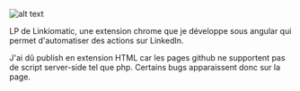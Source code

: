 ![alt text](https://dydjyz.github.io/LP-ieseg/img/logo.png)

LP de Linkiomatic, une extension chrome que je développe sous angular qui permet d'automatiser des actions sur LinkedIn.

J'ai dû publish en extension HTML car les pages github ne supportent pas de script server-side tel que php. Certains bugs apparaissent donc sur la page.
